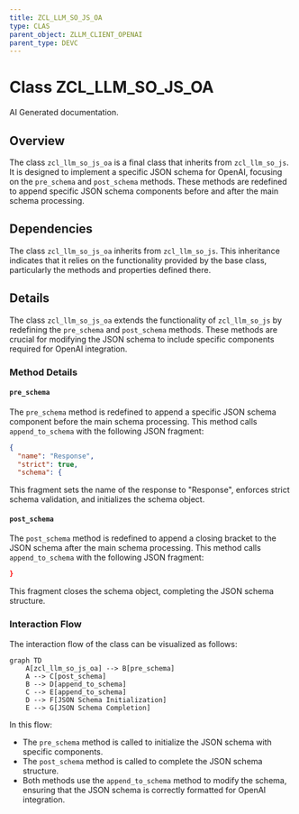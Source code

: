 ```yaml
---
title: ZCL_LLM_SO_JS_OA
type: CLAS
parent_object: ZLLM_CLIENT_OPENAI
parent_type: DEVC
---
```


# Class ZCL_LLM_SO_JS_OA

AI Generated documentation.

## Overview

The class `zcl_llm_so_js_oa` is a final class that inherits from `zcl_llm_so_js`. It is designed to implement a specific JSON schema for OpenAI, focusing on the `pre_schema` and `post_schema` methods. These methods are redefined to append specific JSON schema components before and after the main schema processing.

## Dependencies

The class `zcl_llm_so_js_oa` inherits from `zcl_llm_so_js`. This inheritance indicates that it relies on the functionality provided by the base class, particularly the methods and properties defined there.

## Details

The class `zcl_llm_so_js_oa` extends the functionality of `zcl_llm_so_js` by redefining the `pre_schema` and `post_schema` methods. These methods are crucial for modifying the JSON schema to include specific components required for OpenAI integration.

### Method Details

#### `pre_schema`

The `pre_schema` method is redefined to append a specific JSON schema component before the main schema processing. This method calls `append_to_schema` with the following JSON fragment:

```json
{
  "name": "Response",
  "strict": true,
  "schema": {
```

This fragment sets the name of the response to "Response", enforces strict schema validation, and initializes the schema object.

#### `post_schema`

The `post_schema` method is redefined to append a closing bracket to the JSON schema after the main schema processing. This method calls `append_to_schema` with the following JSON fragment:

```json
}
```

This fragment closes the schema object, completing the JSON schema structure.

### Interaction Flow

The interaction flow of the class can be visualized as follows:

```mermaid
graph TD
    A[zcl_llm_so_js_oa] --> B[pre_schema]
    A --> C[post_schema]
    B --> D[append_to_schema]
    C --> E[append_to_schema]
    D --> F[JSON Schema Initialization]
    E --> G[JSON Schema Completion]
```

In this flow:

- The `pre_schema` method is called to initialize the JSON schema with specific components.
- The `post_schema` method is called to complete the JSON schema structure.
- Both methods use the `append_to_schema` method to modify the schema, ensuring that the JSON schema is correctly formatted for OpenAI integration.
